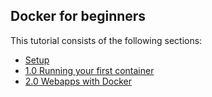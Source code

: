 ## Docker for beginners

This tutorial consists of the following sections:

* [Setup](chapters/setup.md)
* [1.0 Running your first container](chapters/alpine.md)
* [2.0 Webapps with Docker](chapters/webapps.md)
